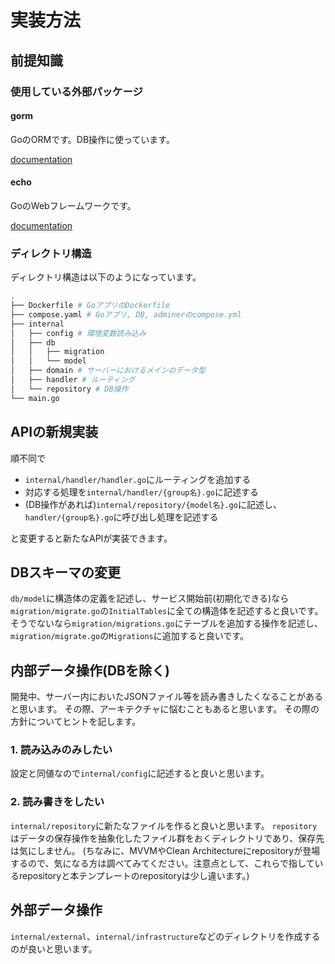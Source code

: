 # 実装方法
## 前提知識
### 使用している外部パッケージ
#### gorm
GoのORMです。DB操作に使っています。

[documentation](https://gorm.io/index.html)
#### echo
GoのWebフレームワークです。

[documentation](https://echo.labstack.com/docs/quick-start)

### ディレクトリ構造
ディレクトリ構造は以下のようになっています。
```sh
.
├── Dockerfile # GoアプリのDockerfile
├── compose.yaml # Goアプリ, DB, adminerのcompose.yml
├── internal
│   ├── config # 環境変数読み込み
│   ├── db
│   │   ├── migration
│   │   └── model
│   ├── domain # サーバーにおけるメインのデータ型
│   ├── handler # ルーティング
│   └── repository # DB操作
└── main.go
```

## APIの新規実装
順不同で
- `internal/handler/handler.go`にルーティングを追加する
- 対応する処理を`internal/handler/{group名}.go`に記述する
- (DB操作があれば)`internal/repository/{model名}.go`に記述し、`handler/{group名}.go`に呼び出し処理を記述する

と変更すると新たなAPIが実装できます。

## DBスキーマの変更
`db/model`に構造体の定義を記述し、サービス開始前(初期化できる)なら`migration/migrate.go`の`InitialTables`に全ての構造体を記述すると良いです。
そうでないなら`migration/migrations.go`にテーブルを追加する操作を記述し、`migration/migrate.go`の`Migrations`に追加すると良いです。

## 内部データ操作(DBを除く)
開発中、サーバー内においたJSONファイル等を読み書きしたくなることがあると思います。
その際、アーキテクチャに悩むこともあると思います。
その際の方針についてヒントを記します。

### 1. 読み込みのみしたい
設定と同値なので`internal/config`に記述すると良いと思います。

### 2. 読み書きをしたい
`internal/repository`に新たなファイルを作ると良いと思います。
`repository`はデータの保存操作を抽象化したファイル群をおくディレクトリであり、保存先は気にしません。
(ちなみに、MVVMやClean Architectureにrepositoryが登場するので、気になる方は調べてみてください。注意点として、これらで指しているrepositoryと本テンプレートのrepositoryは少し違います。)

## 外部データ操作
`internal/external`、`internal/infrastructure`などのディレクトリを作成するのが良いと思います。
